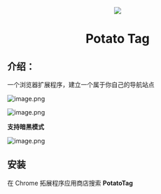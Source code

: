 <p align='center'><img src="https://s2.loli.net/2022/04/01/kYAOfPNxz9RsX8C.png" /></p>

<h1 align='center'>Potato Tag</h1>

## 介绍：

一个浏览器扩展程序，建立一个属于你自己的导航站点

![image.png](https://s2.loli.net/2022/04/01/2CSz4s9PVGhWqmJ.png)

![image.png](https://s2.loli.net/2022/04/01/R4ib9U23YExDa1O.jpg)

**支持暗黑模式**

![image.png](https://s2.loli.net/2022/04/01/gsqClamHk5IzLN4.jpg)

## 安装

在 Chrome 拓展程序应用商店搜索 **PotatoTag**